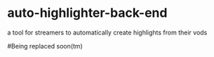 # auto-highlighter-back-end
a tool for streamers to automatically create highlights from their vods

#Being replaced soon(tm)
